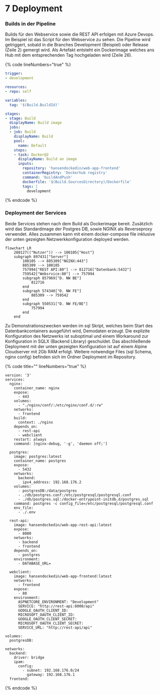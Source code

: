 # 7 Deployment

### Builds in der Pipeline

Builds für den Webservice sowie die REST API erfolgen mit Azure Devops. Im Beispiel ist das Script für den Webservice zu sehen. Die Pipeline wird getriggert, sobald in die Branches Development (Beispiel) oder Release (Zeile 2) gemergt wird. Als Artefakt entsteht ein Dockerimage welches ans Hub mit dem entsprechenden Tag hochgeladen wird (Zeile 26).&#x20;

{% code lineNumbers="true" %}
```yaml
trigger:
- development

resources:
- repo: self

variables:
  tag: '$(Build.BuildId)'

stages:
- stage: Build
  displayName: Build image
  jobs:
  - job: Build
    displayName: Build
    pool:
      name: Default
    steps:
    - task: Docker@2
      displayName: Build an image
      inputs:
        repository: 'hansendockedin/web-app-frontend' 
        containerRegistry: 'Dockerhub registry'
        command: 'buildAndPush'
        dockerfile: '$(Build.SourcesDirectory)/Dockerfile'
        tags: |
          development
```
{% endcode %}

### Deployment der Services

Beide Services stehen nach dem Build als Dockerimage bereit.  Zusätzlich wird das Standardimage der Postgres DB, sowie NGINX als Reverseproxy verwendet. Alles zusammen kann mit einem docker-compose file inklusive der unten gezeigten Netzwerkkonfiguration deployed werden.&#x20;

```mermaid
flowchart LR
	280127(("Nutzer")) --> 100105{"Host"}
	subgraph 897431["Server"]
		100105 --> 885309["NGINX:443"]
		885309 --> 100105
		757994["REST API:80"] --> 812716["Datenbank:5432"]
		759542["Websrvice:80"] --> 757994
		subgraph 857969["D. NW BE"]
			812716
		end
		subgraph 574340["D. NW FE"]
			885309 --> 759542
		end
		subgraph 550531["D. NW FE/BE"]
			757994
		end
	end
```

Zu Demonstrationszwecken werden im sql Skript, welches beim Start des Datenbankcontainers ausgeführt wird, Demodaten erzeugt. Die explizite Konfiguration des Netzwerks ist suboptimal und einem Workaround zur Konfiguration in SQLX (Backend Library) geschuldet. Das abschließende Deployment mit der unten gezeigten Konfiguration ist auf einem Alpine Cloudserver mit 2Gb RAM erfolgt. Weitere notwendige Files (sql Schema, nginx config) befinden sich im Ordner Deployment im Repository.

{% code title="" lineNumbers="true" %}
```docker
version: '3'
services:
  nginx:
    container_name: nginx
    expose:
      - 443   
    volumes:
      - "./nginx/conf/:/etc/nginx/conf.d/:rw"
    networks:
      - frontend
    build:
      context: ./nginx
    depends_on:
      - rest-api
      - webclient
    restart: always
    command: [nginx-debug, '-g', 'daemon off;']

  postgres:
    image: postgres:latest
    container_name: postgres
    expose:
      - 5432
    networks:
      backend:
        ipv4_address: 192.168.176.2
    volumes:
      - postgresDB:/data/postgres
      - ./db/postgres.conf:/etc/postgresql/postgresql.conf
      - ./db/postgres.sql:/docker-entrypoint-initdb.d/postgres.sql
    command: postgres -c config_file=/etc/postgresql/postgresql.conf
    env_file:
      - ./.env

  rest-api:
    image: hansendockedin/web-app-rest-api:latest
    expose:
      - 8000
    networks:
      - backend
      - frontend
    depends_on:
      - postgres
    environment:
      - DATABASE_URL=

  webclient:
    image: hansendockedin/web-app-frontend:latest
    networks:
      - frontend
    expose:
      - 80
    environment:
      ASPNETCORE_ENVIRONMENT: "Development"
      SERVICE: "http://rest-api:8000/api"
      GOOGLE_OAUTH_CLIENT_ID:
      MICROSOFT_OAUTH_CLIENT_ID: 
      GOOGLE_OAUTH_CLIENT_SECRET: 
      MICROSOFT_OAUTH_CLIENT_SECRET:
      SERVICE_URL: "http://rest-api/api"

volumes:
  postgresDB:

networks:
  backend:
    driver: bridge
    ipam:
      config:
        - subnet: 192.168.176.0/24
          gateway: 192.168.176.1
  frontend:
```
{% endcode %}



